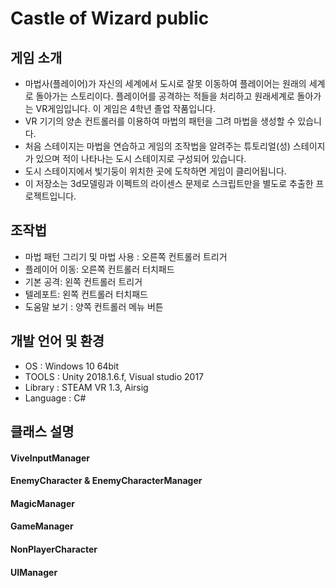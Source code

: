 # Castle of Wizard public
## 게임 소개
* 마법사(플레이어)가 자신의 세계에서 도시로 잘못 이동하여 플레이어는 원래의 세계로 돌아가는 스토리이다. 플레이어를 공격하는 적들을 처리하고 원래세계로 돌아가는 VR게임입니다. 이 게임은 4학년 졸업 작품입니다. 
* VR 기기의 양손 컨트롤러를 이용하여 마법의 패턴을 그려 마법을 생성할 수 있습니다.
* 처음 스테이지는 마법을 연습하고 게임의 조작법을 알려주는 튜토리얼(성) 스테이지가 있으며 적이 나타나는 도시 스테이지로 구성되어 있습니다.
* 도시 스테이지에서 빛기둥이 위치한 곳에 도착하면 게임이 클리어됩니다.
* 이 저장소는 3d모델링과 이펙트의 라이센스 문제로 스크립트만을 별도로 추출한 프로젝트입니다.

## 조작법
* 마법 패턴 그리기 및 마법 사용 : 오른쪽 컨트롤러 트리거
* 플레이어 이동: 오른쪽 컨트롤러 터치패드
* 기본 공격: 왼쪽 컨트롤러 트리거
* 텔레포트: 왼쪽 컨트롤러 터치패드
* 도움말 보기 : 양쪽 컨트롤러 메뉴 버튼

## 개발 언어 및 환경
- OS : Windows 10 64bit 
- TOOLS : Unity 2018.1.6.f, Visual studio 2017
- Library : STEAM VR 1.3, Airsig
- Language : C#

## 클래스 설명
#### ViveInputManager

#### EnemyCharacter & EnemyCharacterManager


#### MagicManager

#### GameManager

#### NonPlayerCharacter

#### UIManager

